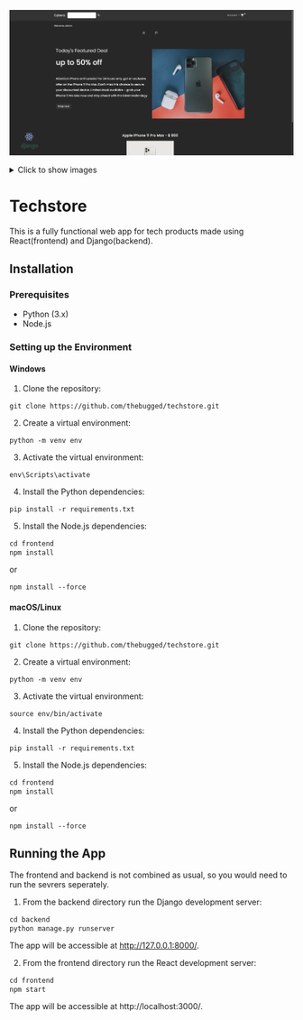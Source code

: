 
![Techstore](screenshot.png)

<details>
  <summary>Click to show images</summary>
  ![Image 1](ShowCase/1.png)
  ![Image 2](ShowCase/2.png)
  ![Image 3](ShowCase/3.png)
  ![Image 4](ShowCase/4.png)
  ![Image 5](ShowCase/5.png)
  ![Image 6](ShowCase/6.png)
  ![Image 7](ShowCase/7.png)
  ![Image 8](ShowCase/8.png)
  ![Image 9](ShowCase/9.png)
  ![Image 10](ShowCase/10.png)
  ![Image 11](ShowCase/11.png)
  ![Image 12](ShowCase/12.png)
  ![Image 13](ShowCase/13.png)
  ![Image 14](ShowCase/14.png)
  ![Image 15](ShowCase/15.png)
</details>

## 
# Techstore
This is a fully functional web app for tech products made using React(frontend) and Django(backend).


## Installation


### Prerequisites
- Python (3.x)
- Node.js

### Setting up the Environment

#### Windows
1. Clone the repository:
```shell
git clone https://github.com/thebugged/techstore.git
```

2. Create a virtual environment: 
```shell
python -m venv env
```

3. Activate the virtual environment:
```shell
env\Scripts\activate
```

4. Install the Python dependencies:
```shell
pip install -r requirements.txt
```

5. Install the Node.js dependencies:
```shell
cd frontend
npm install
```
or 
```shell
npm install --force
```


#### macOS/Linux
1. Clone the repository:
```shell
git clone https://github.com/thebugged/techstore.git
```

2. Create a virtual environment: 
```shell
python -m venv env
```

3. Activate the virtual environment:
```shell
source env/bin/activate
```

4. Install the Python dependencies:
```shell
pip install -r requirements.txt
```

5. Install the Node.js dependencies:
```shell
cd frontend
npm install
```
or 
```shell
npm install --force
```



## Running the App
The frontend and backend is not combined as usual, so you would need to run the sevrers seperately.

1. From the backend directory run the Django development server:
```shell
cd backend
python manage.py runserver
```

The app will be accessible at http://127.0.0.1:8000/.

2. From the frontend directory run the React development server:
```shell
cd frontend
npm start
```

The app will be accessible at http://localhost:3000/.
